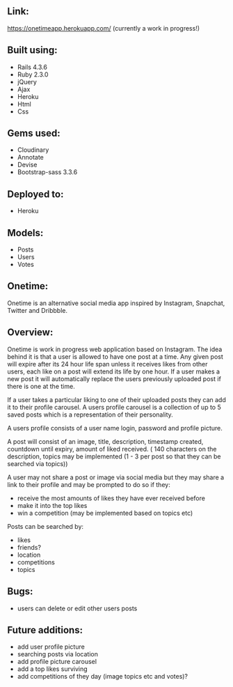 ## Link:
https://onetimeapp.herokuapp.com/
(currently a work in progress!)

## Built using:

* Rails 4.3.6
* Ruby 2.3.0
* jQuery
* Ajax
* Heroku
* Html
* Css

## Gems used:

* Cloudinary
* Annotate
* Devise
* Bootstrap-sass 3.3.6

## Deployed to:
* Heroku

## Models:

* Posts
* Users
* Votes

## Onetime:

Onetime is an alternative social media app inspired by Instagram, Snapchat, Twitter and Dribbble.

## Overview:

Onetime is work in progress web application based on Instagram. The idea behind it is that a         user is allowed to have one post at a time. Any given post will expire after its 24 hour life  span unless it receives likes from other users, each like on a post will extend its life by one hour. If a user makes a new post it will automatically replace the users previously uploaded post if there is one at the time.

If a user takes a particular liking to one of their uploaded posts they can add it to their profile carousel. A users profile carousel is a collection of up to 5 saved posts which is a representation of their personality.

A users profile consists of a user name login, password and profile picture.

A post will consist of an image, title, description, timestamp created, countdown until expiry, amount of liked received. ( 140 characters on the description, topics may be implemented (1 - 3 per post so that they can be searched via topics))

A user may not share a post or image via social media but they may share a link to their profile and may be prompted to do so if they:
* receive the most amounts of likes they have ever received before
* make it into the top likes
* win a competition (may be implemented based on topics etc)

Posts can be searched by:
* likes
* friends?
* location
* competitions
* topics

## Bugs:
* users can delete or edit other users posts

## Future additions:
* add user profile picture
* searching posts via location
* add profile picture carousel
* add a top likes surviving
* add competitions of they day (image topics etc and votes)?
